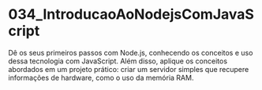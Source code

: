 # 034_IntroducaoAoNodejsComJavaScript
Dê os seus primeiros passos com Node.js, conhecendo os conceitos e uso dessa tecnologia com JavaScript. Além disso, aplique os conceitos abordados em um projeto prático: criar um servidor simples que recupere informações de hardware, como o uso da memória RAM.
